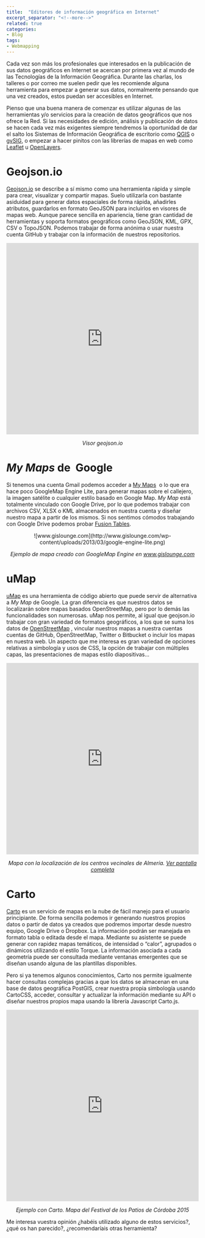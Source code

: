 ```yaml
---
title:  "Editores de información geográfica en Internet"
excerpt_separator: "<!--more-->"
related: true
categories:
- Blog
tags:
- Webmapping
---
```

     
Cada vez son más los profesionales que interesados en la publicación de sus datos geográficos en Internet se acercan por primera vez al mundo de las Tecnologías de la Información Geográfica. Durante las charlas, los talleres o por correo me suelen pedir que les recomiende alguna herramienta para empezar a generar sus datos, normalmente pensando que una vez creados, estos puedan ser accesibles en Internet.
<!--more-->
Pienso que una buena manera de comenzar es utilizar algunas de las herramientas y/o servicios para la creación de datos geográficos que nos ofrece la Red. Si las necesidades de edición, análisis y publicación de datos se hacen cada vez más exigentes siempre tendremos la oportunidad de dar el salto los Sistemas de Información Geográfica de escritorio como [QGIS](http://www.qgis.org/es/site/ "QGIS") o [gvSIG](http://www.gvsig.com/es/productos/gvsig-desktop/descargas "gvSIG"), o empezar a hacer pinitos con las librerías de mapas en web como [Leaflet](http://leafletjs.com/ "http://leafletjs.com/") u [OpenLayers](http://openlayers.org/ "http://openlayers.org/").

# Geojson.io

[Geojson.io](http://geojson.io/#map=2/20.0/0.0) se describe a sí mismo como una herramienta rápida y simple para crear, visualizar y compartir mapas. Suelo utilizarla con bastante asiduidad para generar datos espaciales de forma rápida, añadirles atributos, guardarlos en formato GeoJSON para incluirlos en visores de mapas web. Aunque parece sencilla en apariencia, tiene gran cantidad de herramientas y soporta formatos geográficos como GeoJSON, KML, GPX, CSV o TopoJSON. Podemos trabajar de forma anónima o usar nuestra cuenta GitHub y trabajar con la información de nuestros repositorios.

<div style="text-align: center;"><iframe src="http://bl.ocks.org/d/269a7dd4cf989631ffd9" frameborder="0" width="100%" height="500"></iframe>

_Visor geojson.io_

</div>

# _My Maps_ de  Google

Si tenemos una cuenta Gmail podemos acceder a [My Maps](https://www.google.com/maps/d/?hl=es "My Map Google")  o lo que era hace poco GoogleMap Engine Lite, para generar mapas sobre el callejero, la imagen satélite o cualquier estilo basado en Google Map. _My Map_ está totalmente vinculado con Google Drive, por lo que podemos trabajar con archivos CSV, XLSX o KML almacenados en nuestra cuenta y diseñar nuestro mapa a partir de los mismos. Si nos sentimos cómodos trabajando con Google Drive podemos probar [Fusion Tables](https://support.google.com/fusiontables/answer/2571232).

<div style="text-align: center;">![www.gislounge.com](http://www.gislounge.com/wp-content/uploads/2013/03/google-engine-lite.png)

_Ejemplo de mapa creado con GoogleMap Engine en www.gislounge.com_

</div>

# uMap

[uMap](http://umap.openstreetmap.fr/es/) es una herramienta de código abierto que puede servir de alternativa a _My Map_ de Google. La gran diferencia es que nuestros datos se localizarán sobre mapas basados OpenStreetMap, pero por lo demás las funcionalidades son numerosas. uMap nos permite, al igual que geojson.io trabajar con gran variedad de formatos geográficos, a los que se suma los datos de [OpenStreetMap](http://www.openstreetmap.org/ "OpenStreetMap") , vincular nuestros mapas a nuestra cuentas cuentas de GitHub, OpenStreetMap, Twitter o Bitbucket o incluir los mapas en nuestra web. Un aspecto que me interesa es gran variedad de opciones relativas a simbología y usos de CSS, la opción de trabajar con múltiples capas, las presentaciones de mapas estilo diapositivas...

<div style="text-align: center;"><iframe src="http://umap.openstreetmap.fr/es/map/centros-vecinales-almeria_39435?scaleControl=false&amp;miniMap=false&amp;scrollWheelZoom=false&amp;zoomControl=true&amp;allowEdit=false&amp;moreControl=true&amp;datalayersControl=true&amp;onLoadPanel=undefined&amp;captionBar=false" frameborder="0" width="100%" height="500px"></iframe>

_Mapa con la localización de los centros vecinales de Almería. [Ver pantalla completa](http://umap.openstreetmap.fr/es/map/centros-vecinales-almeria_39435)_

</div>

# Carto

[Carto](https://carto.com/ "Carto") es un servicio de mapas en la nube de fácil manejo para el usuario principiante. De forma sencilla podemos ir generando nuestros propios datos o partir de datos ya creados que podremos importar desde nuestro equipo, Google Drive o Dropbox. La información podrán ser manejada en formato tabla o editada desde el mapa. Mediante su asistente se puede generar con rapidez mapas temáticos, de intensidad o “calor”, agrupados o dinámicos utilizando el estilo Torque. La información asociada a cada geometría puede ser consultada mediante ventanas emergentes que se diseñan usando alguna de las plantillas disponibles.

Pero si ya tenemos algunos conocimientos, Carto nos permite igualmente hacer consultas complejas gracias a que los datos se almacenan en una base de datos geográfica PostGIS, crear nuestra propia simbología usando CartoCSS, acceder, consultar y actualizar la información mediante su API o diseñar nuestros propios mapa usando la librería Javascript Carto.js.

<div style="text-align: center;"><iframe src="https://sigdeletras.carto.com/viz/336c862e-f309-11e4-a1c8-0e8dde98a187/embed_map" frameborder="0" width="100%" height="500"></iframe>

_Ejemplo con Carto. Mapa del Festival de los Patios de Córdoba 2015_

</div>

Me interesa vuestra opinión ¿habéis utilizado alguno de estos servicios?, ¿qué os han parecido?, ¿recomendaríais otras herramienta?        
